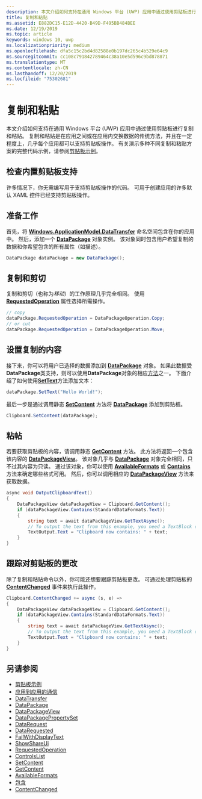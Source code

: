 ```yaml
---
description: 本文介绍如何支持在通用 Windows 平台 (UWP) 应用中通过使用剪贴板进行复制和粘贴。
title: 复制和粘贴
ms.assetid: E882DC15-E12D-4420-B49D-F495BB484BEE
ms.date: 12/19/2019
ms.topic: article
keywords: windows 10, uwp
ms.localizationpriority: medium
ms.openlocfilehash: dfa5c15c2bd4d82588e0b197dc265c4b529e64c9
ms.sourcegitcommit: cc108c791842789464c38a10e5d596c9bd878871
ms.translationtype: MT
ms.contentlocale: zh-CN
ms.lasthandoff: 12/20/2019
ms.locfileid: "75302681"
---
```

# <a name="copy-and-paste"></a>复制和粘贴

本文介绍如何支持在通用 Windows 平台 (UWP) 应用中通过使用剪贴板进行复制和粘贴。 复制和粘贴是在应用之间或在应用内交换数据的传统方法，并且在一定程度上，几乎每个应用都可以支持剪贴板操作。 有关演示多种不同复制和粘贴方案的完整代码示例，请参阅[剪贴板示例](https://github.com/microsoft/Windows-universal-samples/tree/master/Samples/Clipboard)。

## <a name="check-for-built-in-clipboard-support"></a>检查内置剪贴板支持

许多情况下，你无需编写用于支持剪贴板操作的代码。 可用于创建应用的许多默认 XAML 控件已经支持剪贴板操作。 

## <a name="get-set-up"></a>准备工作

首先，将 [**Windows.ApplicationModel.DataTransfer**](https://docs.microsoft.com/uwp/api/Windows.ApplicationModel.DataTransfer) 命名空间包含在你的应用中。 然后，添加一个 [**DataPackage**](https://docs.microsoft.com/uwp/api/Windows.ApplicationModel.DataTransfer.DataPackage) 对象实例。 该对象同时包含用户希望复制的数据和你希望包含的所有属性（如描述）。

```cs
DataPackage dataPackage = new DataPackage();
```

<!-- AuthenticateAsync-->

## <a name="copy-and-cut"></a>复制和剪切

复制和剪切（也称为*移动*）的工作原理几乎完全相同。 使用 [**RequestedOperation**](https://docs.microsoft.com/uwp/api/windows.applicationmodel.datatransfer.datapackage.requestedoperation) 属性选择所需操作。

```cs
// copy 
dataPackage.RequestedOperation = DataPackageOperation.Copy;
// or cut
dataPackage.RequestedOperation = DataPackageOperation.Move;
```

## <a name="set-the-copied-content"></a>设置复制的内容

接下来，你可以将用户已选择的数据添加到 [**DataPackage**](https://docs.microsoft.com/uwp/api/Windows.ApplicationModel.DataTransfer.DataPackage) 对象。 如果此数据受**DataPackage**类支持，则可以使用**DataPackage**对象的相应[方法](https://docs.microsoft.com/uwp/api/windows.applicationmodel.datatransfer.datapackage#methods)之一。 下面介绍了如何使用[**SetText**](https://docs.microsoft.com/uwp/api/windows.applicationmodel.datatransfer.datapackage.settext)方法添加文本：

```cs
dataPackage.SetText("Hello World!");
```

最后一步是通过调用静态 [**SetContent**](https://docs.microsoft.com/uwp/api/windows.applicationmodel.datatransfer.clipboard.setcontent) 方法将 [**DataPackage**](https://docs.microsoft.com/uwp/api/Windows.ApplicationModel.DataTransfer.DataPackage) 添加到剪贴板。

```cs
Clipboard.SetContent(dataPackage);
```

## <a name="paste"></a>粘帖

若要获取剪贴板的内容，请调用静态 [**GetContent**](https://docs.microsoft.com/uwp/api/windows.applicationmodel.datatransfer.clipboard.getcontent) 方法。 此方法将返回一个包含该内容的 [**DataPackageView**](https://docs.microsoft.com/uwp/api/Windows.ApplicationModel.DataTransfer.DataPackageView)。 该对象几乎与 [**DataPackage**](https://docs.microsoft.com/uwp/api/Windows.ApplicationModel.DataTransfer.DataPackage) 对象完全相同，只不过其内容为只读。 通过该对象，你可以使用 [**AvailableFormats**](https://docs.microsoft.com/uwp/api/windows.applicationmodel.datatransfer.datapackageview.availableformats) 或 [**Contains**](https://docs.microsoft.com/uwp/api/windows.applicationmodel.datatransfer.datapackageview.contains) 方法来确定哪些格式可用。 然后，你可以调用相应的 [**DataPackageView**](https://docs.microsoft.com/uwp/api/Windows.ApplicationModel.DataTransfer.DataPackageView) 方法来获取数据。

```cs
async void OutputClipboardText()
{
    DataPackageView dataPackageView = Clipboard.GetContent();
    if (dataPackageView.Contains(StandardDataFormats.Text))
    {
        string text = await dataPackageView.GetTextAsync();
        // To output the text from this example, you need a TextBlock control
        TextOutput.Text = "Clipboard now contains: " + text;
    }
}
```

## <a name="track-changes-to-the-clipboard"></a>跟踪对剪贴板的更改

除了复制和粘贴命令以外，你可能还想要跟踪剪贴板更改。 可通过处理剪贴板的 [**ContentChanged**](https://docs.microsoft.com/uwp/api/windows.applicationmodel.datatransfer.clipboard.contentchanged) 事件来执行此操作。

```cs
Clipboard.ContentChanged += async (s, e) => 
{
    DataPackageView dataPackageView = Clipboard.GetContent();
    if (dataPackageView.Contains(StandardDataFormats.Text))
    {
        string text = await dataPackageView.GetTextAsync();
        // To output the text from this example, you need a TextBlock control
        TextOutput.Text = "Clipboard now contains: " + text;
    }
}
```

## <a name="see-also"></a>另请参阅

* [剪贴板示例](https://github.com/microsoft/Windows-universal-samples/tree/master/Samples/Clipboard)
* [应用到应用的通信](index.md)
* [DataTransfer](https://docs.microsoft.com/uwp/api/windows.applicationmodel.datatransfer)
* [DataPackage](https://docs.microsoft.com/uwp/api/windows.applicationmodel.datatransfer.datapackage)
* [DataPackageView](https://docs.microsoft.com/uwp/api/windows.applicationmodel.datatransfer.datapackageview)
* [DataPackagePropertySet]( https://msdn.microsoft.com/library/windows/apps/windows.applicationmodel.datatransfer.datapackagepropertyset.aspx)
* [DataRequest](https://docs.microsoft.com/uwp/api/windows.applicationmodel.datatransfer.datarequest) 
* [DataRequested]( https://msdn.microsoft.com/library/windows/apps/windows.applicationmodel.datatransfer.datatransfermanager.datarequested.aspx)
* [FailWithDisplayText](https://docs.microsoft.com/uwp/api/windows.applicationmodel.datatransfer.datarequest.failwithdisplaytext)
* [ShowShareUi](https://docs.microsoft.com/uwp/api/windows.applicationmodel.datatransfer.datatransfermanager.showshareui)
* [RequestedOperation](https://docs.microsoft.com/uwp/api/windows.applicationmodel.datatransfer.datapackage.requestedoperation) 
* [ControlsList](https://docs.microsoft.com/windows/uwp/design/controls-and-patterns/)
* [SetContent](https://docs.microsoft.com/uwp/api/windows.applicationmodel.datatransfer.clipboard.setcontent)
* [GetContent](https://docs.microsoft.com/uwp/api/windows.applicationmodel.datatransfer.clipboard.getcontent)
* [AvailableFormats](https://docs.microsoft.com/uwp/api/windows.applicationmodel.datatransfer.datapackageview.availableformats)
* [包含](https://docs.microsoft.com/uwp/api/windows.applicationmodel.datatransfer.datapackageview.contains)
* [ContentChanged](https://docs.microsoft.com/uwp/api/windows.applicationmodel.datatransfer.clipboard.contentchanged)

